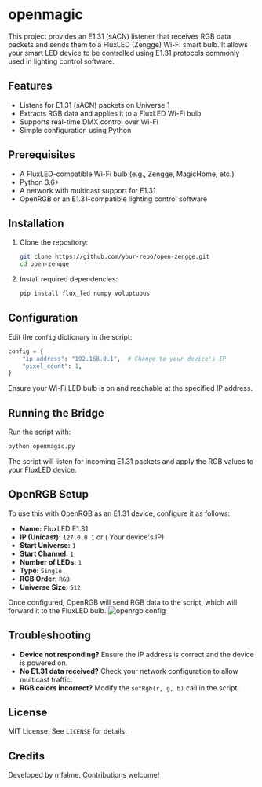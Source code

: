# openmagic

This project provides an E1.31 (sACN) listener that receives RGB data packets and sends them to a FluxLED (Zengge) Wi-Fi smart bulb. It allows your smart LED device to be controlled using E1.31 protocols commonly used in lighting control software.

## Features
- Listens for E1.31 (sACN) packets on Universe 1
- Extracts RGB data and applies it to a FluxLED Wi-Fi bulb
- Supports real-time DMX control over Wi-Fi
- Simple configuration using Python

## Prerequisites
- A FluxLED-compatible Wi-Fi bulb (e.g., Zengge, MagicHome, etc.)
- Python 3.6+
- A network with multicast support for E1.31
- OpenRGB or an E1.31-compatible lighting control software

## Installation

1. Clone the repository:
   ```sh
   git clone https://github.com/your-repo/open-zengge.git
   cd open-zengge
   ```

2. Install required dependencies:
   ```sh
   pip install flux_led numpy voluptuous
   ```

## Configuration

Edit the `config` dictionary in the script:

```python
config = {
    "ip_address": "192.168.0.1",  # Change to your device's IP
    "pixel_count": 1,
}
```

Ensure your Wi-Fi LED bulb is on and reachable at the specified IP address.

## Running the Bridge

Run the script with:
```sh
python openmagic.py
```

The script will listen for incoming E1.31 packets and apply the RGB values to your FluxLED device.

## OpenRGB Setup
To use this with OpenRGB as an E1.31 device, configure it as follows:

- **Name:** FluxLED E1.31
- **IP (Unicast):** `127.0.0.1` or ( Your device's IP)
- **Start Universe:** `1`
- **Start Channel:** `1`
- **Number of LEDs:** `1`
- **Type:** `Single`
- **RGB Order:** `RGB`
- **Universe Size:** `512`

Once configured, OpenRGB will send RGB data to the script, which will forward it to the FluxLED bulb.
![openrgb config](https://imgur.com/a/6FXa3dH.png)

## Troubleshooting
- **Device not responding?** Ensure the IP address is correct and the device is powered on.
- **No E1.31 data received?** Check your network configuration to allow multicast traffic.
- **RGB colors incorrect?** Modify the `setRgb(r, g, b)` call in the script.

## License
MIT License. See `LICENSE` for details.

## Credits
Developed by mfalme. Contributions welcome!

